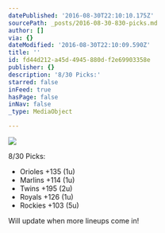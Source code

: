 ```yaml
---
datePublished: '2016-08-30T22:10:10.175Z'
sourcePath: _posts/2016-08-30-830-picks.md
author: []
via: {}
dateModified: '2016-08-30T22:10:09.590Z'
title: ''
id: fd44d212-a45d-4945-880d-f2e69903358e
publisher: {}
description: '8/30 Picks:'
starred: false
inFeed: true
hasPage: false
inNav: false
_type: MediaObject

---
```

![](https://the-grid-user-content.s3-us-west-2.amazonaws.com/dc7f55c2-850b-4ed3-a3bd-72de9d052e51.jpg)

8/30 Picks:

* Orioles +135 (1u)
* Marlins +114 (1u)
* Twins +195 (2u)
* Royals +126 (1u)
* Rockies +103 (5u)

Will update when more lineups come in!